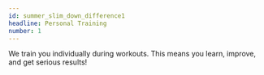 ```yaml
---
id: summer_slim_down_difference1
headline: Personal Training
number: 1
---
```


We train you individually during workouts. This means you learn, improve, and get serious results!
